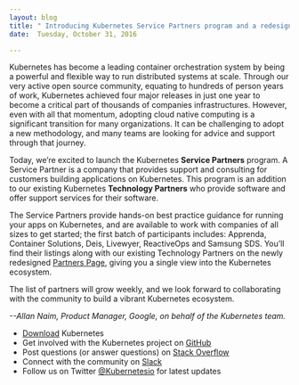 ```yaml
---
layout: blog
title: " Introducing Kubernetes Service Partners program and a redesigned Partners page "
date:  Tuesday, October 31, 2016 

---
```

Kubernetes has become a leading container orchestration system by being a powerful and flexible way to run distributed systems at scale. Through our very active open source community, equating to hundreds of person years of work, Kubernetes achieved four major releases in just one year to become a critical part of thousands of companies infrastructures. However, even with all that momentum, adopting cloud native computing is a significant transition for many organizations. It can be challenging to adopt a new methodology, and many teams are looking for advice and support through that journey.  
  
Today, we’re excited to launch the Kubernetes **Service Partners** program. A Service Partner is a company that provides support and consulting for customers building applications on Kubernetes. This program is an addition to our existing Kubernetes **Technology Partners** who provide software and offer support services for their software.&nbsp;  
  
The Service Partners provide hands-on best practice guidance for running your apps on Kubernetes, and are available to work with companies of all sizes to get started; the first batch of participants includes: Apprenda, Container Solutions, Deis, Livewyer, ReactiveOps and Samsung SDS. You’ll find their listings along with our existing Technology Partners on the newly redesigned [Partners Page](http://kubernetes.io/partners/), giving you a single view into the Kubernetes ecosystem.&nbsp;  
  
The list of partners will grow weekly, and we look forward to collaborating with the community to build a vibrant Kubernetes ecosystem.  
  
  
_--Allan Naim, Product Manager, Google, on behalf of the Kubernetes team._  
  
  

- [Download](http://get.k8s.io/)&nbsp;Kubernetes
- Get involved with the Kubernetes project on&nbsp;[GitHub](https://github.com/kubernetes/kubernetes)&nbsp;
- Post questions (or answer questions) on&nbsp;[Stack Overflow](http://stackoverflow.com/questions/tagged/kubernetes)&nbsp;
- Connect with the community on&nbsp;[Slack](http://slack.k8s.io/)
- Follow us on Twitter&nbsp;[@Kubernetesio](https://twitter.com/kubernetesio)&nbsp;for latest updates
